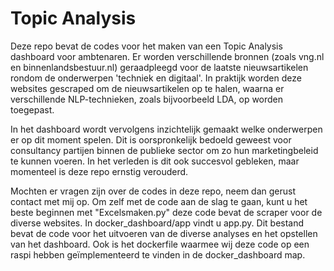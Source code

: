 # Topic Analysis
Deze repo bevat de codes voor het maken van een Topic Analysis dashboard voor ambtenaren. Er worden verschillende bronnen (zoals vng.nl en binnenlandsbestuur.nl) geraadpleegd voor de laatste nieuwsartikelen rondom de onderwerpen 'techniek en digitaal'. In praktijk worden deze websites gescraped om de nieuwsartikelen op te halen, waarna er  verschillende NLP-technieken, zoals bijvoorbeeld LDA, op worden toegepast.

In het dashboard wordt vervolgens inzichtelijk gemaakt welke onderwerpen er op dit moment spelen. Dit is oorspronkelijk bedoeld geweest voor consultancy partijen binnen de publieke sector om zo hun marketingbeleid te kunnen voeren. In het verleden is dit ook succesvol gebleken, maar momenteel is deze repo ernstig verouderd.

Mochten er vragen zijn over de codes in deze repo, neem dan gerust contact met mij op. Om zelf met de code aan de slag te gaan, kunt u het beste beginnen met "Excelsmaken.py" deze code bevat de scraper voor de diverse websites. In docker_dashboard/app vindt u app.py. Dit bestand bevat de code voor het uitvoeren van de diverse analyses en het opstellen van het dashboard. Ook is het dockerfile waarmee wij deze code op een raspi hebben geïmplementeerd te vinden in de docker_dashboard map.
 
